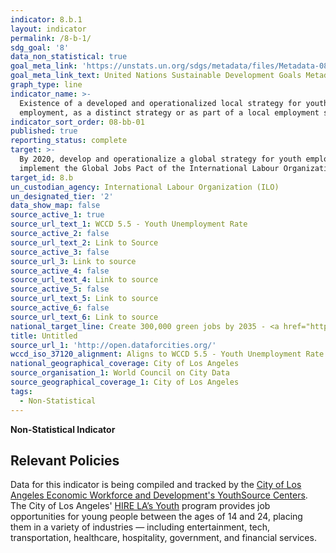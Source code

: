 ```yaml
---
indicator: 8.b.1
layout: indicator
permalink: /8-b-1/
sdg_goal: '8'
data_non_statistical: true
goal_meta_link: 'https://unstats.un.org/sdgs/metadata/files/Metadata-08-0b-01.pdf'
goal_meta_link_text: United Nations Sustainable Development Goals Metadata (pdf 525kB)
graph_type: line
indicator_name: >-
  Existence of a developed and operationalized local strategy for youth
  employment, as a distinct strategy or as part of a local employment strategy
indicator_sort_order: 08-bb-01
published: true
reporting_status: complete
target: >-
  By 2020, develop and operationalize a global strategy for youth employment and
  implement the Global Jobs Pact of the International Labour Organization
target_id: 8.b
un_custodian_agency: International Labour Organization (ILO)
un_designated_tier: '2'
data_show_map: false
source_active_1: true
source_url_text_1: WCCD 5.5 - Youth Unemployment Rate
source_active_2: false
source_url_text_2: Link to Source
source_active_3: false
source_url_3: Link to source
source_active_4: false
source_url_text_4: Link to source
source_active_5: false
source_url_text_5: Link to source
source_active_6: false
source_url_text_6: Link to source
national_target_line: Create 300,000 green jobs by 2035 - <a href="https://plan.lamayor.org/sites/default/files/pLAn_2019_final.pdf" target="_blank">L.A.'s Green New Deal Sustainable City pLAn</a>
title: Untitled
source_url_1: 'http://open.dataforcities.org/'
wccd_iso_37120_alignment: Aligns to WCCD 5.5 - Youth Unemployment Rate
national_geographical_coverage: City of Los Angeles
source_organisation_1: World Council on City Data
source_geographical_coverage_1: City of Los Angeles
tags:
  - Non-Statistical
---
```

**Non-Statistical Indicator**

## Relevant Policies

Data for this indicator is being compiled and tracked by the [City of Los Angeles Economic Workforce and Development's YouthSource Centers](http://ewddlacity.com/index.php/employment-services/youth-age-16-24/youthsource-centers). The City of Los Angeles' [HIRE LA’s Youth](https://www.hirelayouth.com/) program provides job opportunities for young people between the ages of 14 and 24, placing them in a variety of industries — including entertainment, tech, transportation, healthcare, hospitality, government, and financial services.
